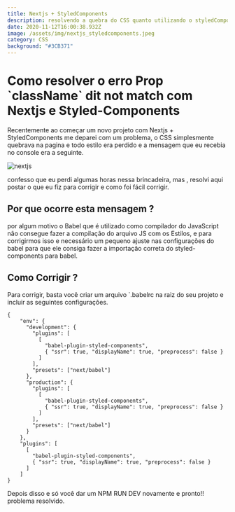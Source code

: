```yaml
---
title: Nextjs + StyledComponents
description: resolvendo a quebra do CSS quanto utilizando o styledComponents
date: 2020-11-12T16:00:38.932Z
image: /assets/img/nextjs_styledcomponents.jpeg
category: CSS
background: "#3CB371"
---
```

# Como resolver o erro Prop \`className\` dit not match com Nextjs e Styled-Components

Recentemente ao começar um novo projeto com Nextjs + StyledComponents me deparei com um problema, o CSS simplesmente quebrava na pagina e todo estilo era perdido e a mensagem que eu recebia no console era a seguinte. 

![nextjs](/assets/img/erro-nextjs-styled.png)

confesso que eu perdi algumas horas nessa brincadeira, mas , resolvi aqui postar o que eu fiz para corrigir e como foi fácil corrigir. 

## Por que ocorre esta mensagem ?

por algum motivo o Babel que é utilizado como compilador do JavaScript não consegue fazer a compilação do arquivo JS com os Estilos, e para corrigirmos isso e necessário um pequeno ajuste nas configurações do babel para que ele consiga fazer a importação correta do styled-components para babel.

## Como Corrigir ?

Para corrigir, basta você criar um arquivo `.babelrc na raiz do seu projeto e incluir as seguintes configurações. 

```
{
    "env": {
      "development": {
        "plugins": [
          [
            "babel-plugin-styled-components",
            { "ssr": true, "displayName": true, "preprocess": false }
          ]
        ],
        "presets": ["next/babel"]
      },
      "production": {
        "plugins": [
          [
            "babel-plugin-styled-components",
            { "ssr": true, "displayName": true, "preprocess": false }
          ]
        ],
        "presets": ["next/babel"]
      }
    },
    "plugins": [
      [
        "babel-plugin-styled-components",
        { "ssr": true, "displayName": true, "preprocess": false }
      ]
    ]
}
```

Depois disso e só você dar um NPM RUN DEV novamente e pronto!! problema resolvido.